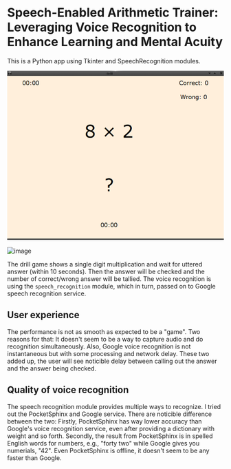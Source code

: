 # Speech-Enabled Arithmetic Trainer: Leveraging Voice Recognition to Enhance Learning and Mental Acuity

This is a Python app using Tkinter and SpeechRecognition modules.

![](screenshot.png)

![image](https://github.com/Dhananjay-74x/Human-Computer-Interaction-HCI-Project/assets/86489966/a7a76fd4-5f40-4e0d-b38a-2b2e965e28ce)


The drill game shows a single digit multiplication and wait for uttered answer
(within 10 seconds).  Then the answer will be checked and the number of
correct/wrong answer will be tallied. The voice recognition is using the
`speech_recognition` module, which in turn, passed on to Google speech
recognition service.

## User experience

The performance is not as smooth as expected to be a "game". Two reasons for
that: It doesn't seem to be a way to capture audio and do recognition
simultaneously. Also, Google voice recognition is not instantaneous but with
some processing and network delay. These two added up, the user will see
noticible delay between calling out the answer and the answer being checked.

## Quality of voice recognition

The speech recognition module provides multiple ways to recognize. I tried out
the PocketSphinx and Google service. There are noticible difference between the
two: Firstly, PocketSphinx has way lower accuracy than Google's voice
recognition service, even after providing a dictionary with weight and so forth.
Secondly, the result from PocketSphinx is in spelled English words for numbers,
e.g., "forty two" while Google gives you numerials, "42". Even PocketSphinx is
offline, it doesn't seem to be any faster than Google.

